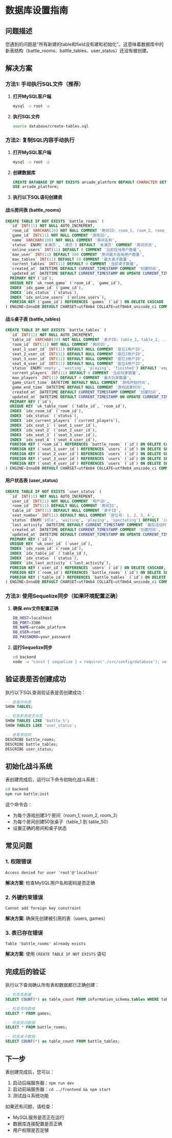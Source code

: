 # 数据库设置指南

## 问题描述

您遇到的问题是"所有新建的table和field没有建和初始化"。这意味着数据库中的新表结构（battle_rooms、battle_tables、user_status）还没有被创建。

## 解决方案

### 方法1: 手动执行SQL文件（推荐）

1. **打开MySQL客户端**
   ```bash
   mysql -u root -p
   ```

2. **执行SQL文件**
   ```bash
   source database/create-tables.sql
   ```

### 方法2: 复制SQL内容手动执行

1. **打开MySQL客户端**
   ```bash
   mysql -u root -p
   ```

2. **创建数据库**
   ```sql
   CREATE DATABASE IF NOT EXISTS arcade_platform DEFAULT CHARACTER SET utf8mb4 COLLATE utf8mb4_unicode_ci;
   USE arcade_platform;
   ```

3. **执行以下SQL语句创建表**

#### 战斗房间表 (battle_rooms)
```sql
CREATE TABLE IF NOT EXISTS `battle_rooms` (
  `id` INT(11) NOT NULL AUTO_INCREMENT,
  `room_id` VARCHAR(20) NOT NULL COMMENT '房间ID: room_1, room_2, room_3',
  `game_id` INT(11) NOT NULL COMMENT '游戏ID',
  `name` VARCHAR(100) NOT NULL COMMENT '房间名称',
  `status` ENUM('未满员', '满员') DEFAULT '未满员' COMMENT '房间状态',
  `online_users` INT(11) DEFAULT 0 COMMENT '当前在线用户数量',
  `max_user` INT(11) DEFAULT 500 COMMENT '房间最大容纳用户数量',
  `max_tables` INT(11) DEFAULT 50 COMMENT '最大桌子数量',
  `current_tables` INT(11) DEFAULT 0 COMMENT '当前桌子数量',
  `created_at` DATETIME DEFAULT CURRENT_TIMESTAMP COMMENT '创建时间',
  `updated_at` DATETIME DEFAULT CURRENT_TIMESTAMP ON UPDATE CURRENT_TIMESTAMP COMMENT '更新时间',
  PRIMARY KEY (`id`),
  UNIQUE KEY `uk_room_game` (`room_id`, `game_id`),
  INDEX `idx_game_id` (`game_id`),
  INDEX `idx_status` (`status`),
  INDEX `idx_online_users` (`online_users`),
  FOREIGN KEY (`game_id`) REFERENCES `games` (`id`) ON DELETE CASCADE
) ENGINE=InnoDB DEFAULT CHARSET=utf8mb4 COLLATE=utf8mb4_unicode_ci COMMENT='战斗房间表';
```

#### 战斗桌子表 (battle_tables)
```sql
CREATE TABLE IF NOT EXISTS `battle_tables` (
  `id` INT(11) NOT NULL AUTO_INCREMENT,
  `table_id` VARCHAR(20) NOT NULL COMMENT '桌子ID: table_1, table_2, ..., table_50',
  `room_id` INT(11) NOT NULL COMMENT '房间ID',
  `seat_1_user_id` INT(11) DEFAULT NULL COMMENT '座位1用户ID',
  `seat_2_user_id` INT(11) DEFAULT NULL COMMENT '座位2用户ID',
  `seat_3_user_id` INT(11) DEFAULT NULL COMMENT '座位3用户ID',
  `seat_4_user_id` INT(11) DEFAULT NULL COMMENT '座位4用户ID',
  `status` ENUM('empty', 'waiting', 'playing', 'finished') DEFAULT 'empty' COMMENT '桌子状态',
  `current_players` INT(11) DEFAULT 0 COMMENT '当前玩家数量',
  `max_players` INT(11) DEFAULT 4 COMMENT '最大玩家数量',
  `game_start_time` DATETIME DEFAULT NULL COMMENT '游戏开始时间',
  `game_end_time` DATETIME DEFAULT NULL COMMENT '游戏结束时间',
  `created_at` DATETIME DEFAULT CURRENT_TIMESTAMP COMMENT '创建时间',
  `updated_at` DATETIME DEFAULT CURRENT_TIMESTAMP ON UPDATE CURRENT_TIMESTAMP COMMENT '更新时间',
  PRIMARY KEY (`id`),
  UNIQUE KEY `uk_table_room` (`table_id`, `room_id`),
  INDEX `idx_room_id` (`room_id`),
  INDEX `idx_status` (`status`),
  INDEX `idx_current_players` (`current_players`),
  INDEX `idx_seat_1` (`seat_1_user_id`),
  INDEX `idx_seat_2` (`seat_2_user_id`),
  INDEX `idx_seat_3` (`seat_3_user_id`),
  INDEX `idx_seat_4` (`seat_4_user_id`),
  FOREIGN KEY (`room_id`) REFERENCES `battle_rooms` (`id`) ON DELETE CASCADE,
  FOREIGN KEY (`seat_1_user_id`) REFERENCES `users` (`id`) ON DELETE SET NULL,
  FOREIGN KEY (`seat_2_user_id`) REFERENCES `users` (`id`) ON DELETE SET NULL,
  FOREIGN KEY (`seat_3_user_id`) REFERENCES `users` (`id`) ON DELETE SET NULL,
  FOREIGN KEY (`seat_4_user_id`) REFERENCES `users` (`id`) ON DELETE SET NULL
) ENGINE=InnoDB DEFAULT CHARSET=utf8mb4 COLLATE=utf8mb4_unicode_ci COMMENT='战斗桌子表';
```

#### 用户状态表 (user_status)
```sql
CREATE TABLE IF NOT EXISTS `user_status` (
  `id` INT(11) NOT NULL AUTO_INCREMENT,
  `user_id` INT(11) NOT NULL COMMENT '用户ID',
  `room_id` INT(11) DEFAULT NULL COMMENT '房间ID',
  `table_id` INT(11) DEFAULT NULL COMMENT '桌子ID',
  `seat_number` INT(11) DEFAULT NULL COMMENT '座位号: 1, 2, 3, 4',
  `status` ENUM('idle', 'waiting', 'playing', 'spectating') DEFAULT 'idle' COMMENT '用户状态',
  `last_activity` DATETIME DEFAULT CURRENT_TIMESTAMP COMMENT '最后活动时间',
  `created_at` DATETIME DEFAULT CURRENT_TIMESTAMP COMMENT '创建时间',
  `updated_at` DATETIME DEFAULT CURRENT_TIMESTAMP ON UPDATE CURRENT_TIMESTAMP COMMENT '更新时间',
  PRIMARY KEY (`id`),
  UNIQUE KEY `uk_user_id` (`user_id`),
  INDEX `idx_room_id` (`room_id`),
  INDEX `idx_table_id` (`table_id`),
  INDEX `idx_status` (`status`),
  INDEX `idx_last_activity` (`last_activity`),
  FOREIGN KEY (`user_id`) REFERENCES `users` (`id`) ON DELETE CASCADE,
  FOREIGN KEY (`room_id`) REFERENCES `battle_rooms` (`id`) ON DELETE SET NULL,
  FOREIGN KEY (`table_id`) REFERENCES `battle_tables` (`id`) ON DELETE SET NULL
) ENGINE=InnoDB DEFAULT CHARSET=utf8mb4 COLLATE=utf8mb4_unicode_ci COMMENT='用户状态表';
```

### 方法3: 使用Sequelize同步（如果环境配置正确）

1. **确保.env文件配置正确**
   ```bash
   DB_HOST=localhost
   DB_PORT=3306
   DB_NAME=arcade_platform
   DB_USER=root
   DB_PASSWORD=your_password
   ```

2. **运行Sequelize同步**
   ```bash
   cd backend
   node -e "const { sequelize } = require('./src/config/database'); sequelize.sync({force: false}).then(() => { console.log('数据库同步完成'); process.exit(0); });"
   ```

## 验证表是否创建成功

执行以下SQL查询验证表是否创建成功：

```sql
-- 查看所有表
SHOW TABLES;

-- 检查新表是否存在
SHOW TABLES LIKE 'battle_%';
SHOW TABLES LIKE 'user_status';

-- 查看表结构
DESCRIBE battle_rooms;
DESCRIBE battle_tables;
DESCRIBE user_status;
```

## 初始化战斗系统

表创建完成后，运行以下命令初始化战斗系统：

```bash
cd backend
npm run battle:init
```

这个命令会：
- 为每个游戏创建3个房间（room_1, room_2, room_3）
- 为每个房间创建50张桌子（table_1 到 table_50）
- 设置正确的房间和桌子状态

## 常见问题

### 1. 权限错误
```
Access denied for user 'root'@'localhost'
```
**解决方案**: 检查MySQL用户名和密码是否正确

### 2. 外键约束错误
```
Cannot add foreign key constraint
```
**解决方案**: 确保先创建被引用的表（users, games）

### 3. 表已存在错误
```
Table 'battle_rooms' already exists
```
**解决方案**: 使用 `CREATE TABLE IF NOT EXISTS` 语句

## 完成后的验证

执行以下查询确认所有表和数据都已正确创建：

```sql
-- 检查表数量
SELECT COUNT(*) as table_count FROM information_schema.tables WHERE table_schema = 'arcade_platform';

-- 检查游戏数据
SELECT * FROM games;

-- 检查房间数据
SELECT * FROM battle_rooms;

-- 检查桌子数据
SELECT COUNT(*) as table_count FROM battle_tables;
```

## 下一步

表创建完成后，您可以：

1. 启动后端服务器：`npm run dev`
2. 启动前端服务器：`cd ../frontend && npm start`
3. 测试战斗系统功能

如果还有问题，请检查：
- MySQL服务是否正在运行
- 数据库连接配置是否正确
- 用户权限是否足够 